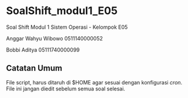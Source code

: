 # SoalShift_modul1_E05
Soal Shift Modul 1 Sistem Operasi - Kelompok E05

Anggar Wahyu Wibowo 0511140000052

Bobbi Aditya 05111740000099

## Catatan Umum

File script, harus ditaruh di $HOME agar sesuai dengan konfigurasi *cron*.
File ini jangan diedit sebelum semua soal selesai.
